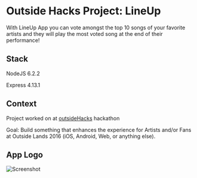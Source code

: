 Outside Hacks Project: LineUp
==========================

With LineUp App you can vote amongst the top 10 songs of your favorite artists and they will play the most voted song at the end of their performance!

## Stack
NodeJS 6.2.2

Express 4.13.1

## Context
Project worked on at [outsideHacks](http://www.outsidehacks.com/) hackathon

Goal: Build something that enhances the experience for Artists and/or Fans at Outside Lands 2016 (iOS, Android, Web, or anything else).

## App Logo
![Screenshot][logo]

[logo]: http://imgur.com/c7P4ZvQ